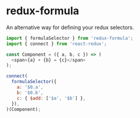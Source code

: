 # redux-formula

An alternative way for defining your redux selectors.

```javascript
import { formulaSelector } from 'redux-formula';
import { connect } from 'react-redux';

const Component = ({ a, b, c }) => (
  <span>{a} + {b} = {c}</span>
);

connect(
  formulaSelector({
    a: '$0.a',
    b: '$0.b',
    c: { $add: ['$a', '$b'] },
  }),
)(Component);
```

